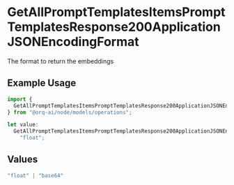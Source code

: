 # GetAllPromptTemplatesItemsPromptTemplatesResponse200ApplicationJSONEncodingFormat

The format to return the embeddings

## Example Usage

```typescript
import {
  GetAllPromptTemplatesItemsPromptTemplatesResponse200ApplicationJSONEncodingFormat,
} from "@orq-ai/node/models/operations";

let value:
  GetAllPromptTemplatesItemsPromptTemplatesResponse200ApplicationJSONEncodingFormat =
    "float";
```

## Values

```typescript
"float" | "base64"
```